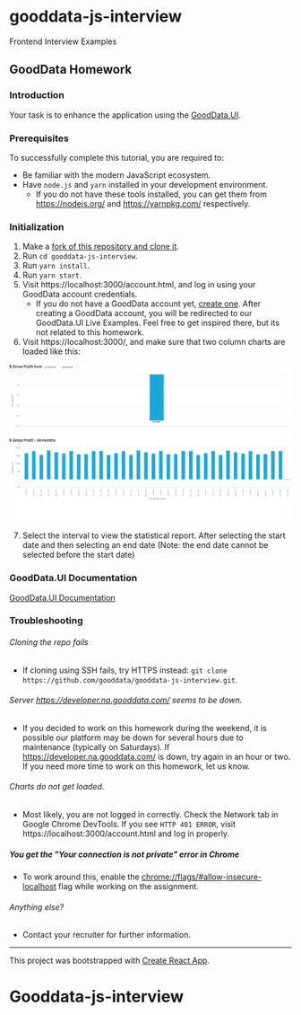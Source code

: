 # gooddata-js-interview
Frontend Interview Examples

## GoodData Homework

### Introduction

Your task is to enhance the application using the [GoodData.UI](https://sdk.gooddata.com/gooddata-ui/).

### Prerequisites

To successfully complete this tutorial, you are required to:

* Be familiar with the modern JavaScript ecosystem.
* Have `node.js` and `yarn` installed in your development environment.
  * If you do not have these tools installed, you can get them from https://nodejs.org/ and https://yarnpkg.com/ respectively.

### Initialization

1. Make a [fork of this repository and clone it](https://github.com/hoainam0503/Gooddata-js-interview.git).
2. Run `cd gooddata-js-interview`.
3. Run `yarn install`.
4. Run `yarn start`.
5. Visit https://localhost:3000/account.html, and log in using your GoodData account credentials.
   - If you do not have a GoodData account yet, [create one](https://gooddata-examples.herokuapp.com/registration). After creating a GoodData account, you will be redirected to our GoodData.UI Live Examples. Feel free to get inspired there, but its not related to this homework.
6. Visit https://localhost:3000/, and make sure that two column charts are loaded like this:

![Screenshot after initialization](https://github.com/hoainam0503/Gooddata-js-interview/blob/master/public/screenDateTime.png "Initialization Screenshot")

7. Select the interval to view the statistical report. After selecting the start date and then selecting an end date (Note: the end date cannot be selected before the start date)

### GoodData.UI Documentation

[GoodData.UI Documentation](https://sdk.gooddata.com/gooddata-ui/docs/about_gooddataui.html)

### Troubleshooting

###### Cloning the repo fails
* If cloning using SSH fails, try HTTPS instead: `git clone https://github.com/gooddata/gooddata-js-interview.git`.

###### Server https://developer.na.gooddata.com/ seems to be down.
* If you decided to work on this homework during the weekend, it is possible our platform may be down for several hours due to maintenance (typically on Saturdays). If https://developer.na.gooddata.com/ is down, try again in an hour or two. If you need more time to work on this homework, let us know.

###### Charts do not get loaded.
* Most likely, you are not logged in correctly. Check the Network tab in Google Chrome DevTools. If you see `HTTP 401 ERROR`, visit https://localhost:3000/account.html and log in properly.

##### You get the "Your connection is not private" error in Chrome
* To work around this, enable the [chrome://flags/#allow-insecure-localhost](chrome://flags/#allow-insecure-localhost) flag while working on the assignment. 

###### Anything else?
* Contact your recruiter for further information.

---

This project was bootstrapped with [Create React App](https://github.com/facebookincubator/create-react-app).
# Gooddata-js-interview
